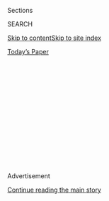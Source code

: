 <div id="app">

<div>

<div>

<div>

<div class="NYTAppHideMasthead css-1q2w90k e1suatyy0">

<div class="section css-ui9rw0 e1suatyy2">

<div class="css-eph4ug er09x8g0">

<div class="css-6n7j50">

</div>

<span class="css-1dv1kvn">Sections</span>

<div class="css-10488qs">

<span class="css-1dv1kvn">SEARCH</span>

</div>

[Skip to content](#site-content)[Skip to site
index](#site-index)

</div>

<div class="css-10698na e1huz5gh0">

</div>

</div>

<div id="masthead-bar-one" class="section hasLinks css-15hmgas e1csuq9d3">

<div class="css-uqyvli e1csuq9d0">

</div>

<div class="css-1uqjmks e1csuq9d1">

</div>

<div class="css-9e9ivx">

[](https://myaccount.nytimes3xbfgragh.onion/auth/login?response_type=cookie&client_id=vi)

</div>

<div class="css-1bvtpon e1csuq9d2">

[Today’s
Paper](https://www.nytimes3xbfgragh.onion/section/todayspaper)

</div>

</div>

</div>

</div>

<div data-aria-hidden="false">

<div id="site-content" data-role="main">

<div>

<div class="css-1aor85t" style="opacity:0.000000001;z-index:-1;visibility:hidden">

<div class="css-1hqnpie">

<div class="css-epjblv">

<span class="css-17xtcya">[Opinion](/section/opinion)</span><span class="css-x15j1o">|</span><span class="css-fwqvlz">When
Is Impeachment Not
Impeachment?</span>

</div>

<div class="css-k008qs">

<div class="css-1iwv8en">

<span class="css-18z7m18"></span>

<div>

</div>

</div>

<span class="css-1n6z4y">https://nyti.ms/2AsuOSK</span>

<div class="css-1705lsu">

<div class="css-4xjgmj">

<div class="css-4skfbu" data-role="toolbar" data-aria-label="Social Media Share buttons, Save button, and Comments Panel with current comment count" data-testid="share-tools">

  - 
  - 
  - 
  - 
    
    <div class="css-6n7j50">
    
    </div>

  - 
  - 

</div>

</div>

</div>

</div>

</div>

</div>

<div id="NYT_TOP_BANNER_REGION" class="css-13pd83m">

</div>

<div id="top-wrapper" class="css-1sy8kpn">

<div id="top-slug" class="css-l9onyx">

Advertisement

</div>

[Continue reading the main
story](#after-top)

<div class="ad top-wrapper" style="text-align:center;height:100%;display:block;min-height:250px">

<div id="top" class="place-ad" data-position="top" data-size-key="top">

</div>

</div>

<div id="after-top">

</div>

</div>

<div>

<div class="css-v5btjw etb61u70">

<div class="css-v05ibm etb61u71">

[Opinion](/section/opinion)

</div>

</div>

<div id="sponsor-wrapper" class="css-1hyfx7x">

<div id="sponsor-slug" class="css-19vbshk">

Supported by

</div>

[Continue reading the main
story](#after-sponsor)

<div id="sponsor" class="ad sponsor-wrapper" style="text-align:center;height:100%;display:block">

</div>

<div id="after-sponsor">

</div>

</div>

<div class="css-186x18t">

</div>

<div class="css-1vkm6nb ehdk2mb0">

# When Is Impeachment Not Impeachment?

</div>

When the speaker of the House thinks it is politically foolhardy.

<div class="css-18e8msd">

<div class="css-vp77d3 epjyd6m0">

<div class="css-1baulvz">

By [<span class="css-1baulvz last-byline" itemprop="name">The Editorial
Board</span>](https://www.nytimes3xbfgragh.onion/interactive/opinion/editorialboard.html)

<div class="css-8atqhb">

The editorial board represents the opinions of the board, its editor and
the publisher. It is separate from the newsroom and the Op-Ed section.

</div>

</div>

</div>

  - Sept. 17,
    2019

  - 
    
    <div class="css-4xjgmj">
    
    <div class="css-pvvomx" data-role="toolbar" data-aria-label="Social Media Share buttons, Save button, and Comments Panel with current comment count" data-testid="share-tools">
    
      - 
      - 
      - 
      - 
        
        <div class="css-6n7j50">
        
        </div>
    
      - 
      - 
    
    </div>
    
    </div>

</div>

<div class="css-79elbk" data-testid="photoviewer-wrapper">

<div class="css-z3e15g" data-testid="photoviewer-wrapper-hidden">

</div>

<div class="css-1a48zt4 ehw59r15" data-testid="photoviewer-children">

![<span class="css-cnj6d5 e1z0qqy90" itemprop="copyrightHolder"><span class="css-1ly73wi e1tej78p0">Credit...</span><span><span>Credit:
Illustration by Cristiana Coucerio; Photographs by Anna Moneymaker/The
New York Times and Getty
Images</span></span></span>](https://static01.graylady3jvrrxbe.onion/images/2019/09/17/opinion/17impeachment/17impeachment-articleLarge.jpg?quality=75&auto=webp&disable=upscale)

</div>

</div>

</div>

<div class="section meteredContent css-1r7ky0e" name="articleBody" itemprop="articleBody">

<div class="css-1fanzo5 StoryBodyCompanionColumn">

<div class="css-53u6y8">

To clarify: The House Judiciary Committee has begun an inquiry to
determine whether to recommend the impeachment of President Trump. The
effort has been underway since March 4, when the committee
[announced](https://judiciary.house.gov/news/press-releases/house-judiciary-committee-unveils-investigation-threats-against-rule-law)
it would look into “the alleged obstruction of justice, public
corruption, and other abuses of power” on the part of the president.
Last Thursday, committee members passed a
[resolution](https://bass.house.gov/sites/karenbass.house.gov/files/Resolution%20for%20Investigative%20Procedures.pdf)
setting the parameters for the investigation “to determine whether to
recommend articles of impeachment.” On Tuesday, the panel began what its
chairman, Representative Jerry Nadler, has said will be an “aggressive
series of hearings” to this end.

This does not mean that the committee will necessarily recommend
impeachment. But Mr. Nadler’s team is working to establish whether that
step makes sense.

Unfortunately, there is tremendous confusion about what the Judiciary
Committee is up to — largely because of conflicting signals from House
Democrats, who have been struggling with their public statements on
impeachment. Mr. Nadler has said repeatedly that his committee is
engaged in [an impeachment
investigation](https://www.nytimes3xbfgragh.onion/2019/09/13/us/politics/trump-impeachment-definition.html)
— or, if you prefer, an impeachment inquiry. He insists the
“[nomenclature](https://nadler.house.gov/news/documentsingle.aspx?DocumentID=394065)”
does not matter. The House speaker, Nancy Pelosi, and her leadership
team clearly disagree. They assiduously avoid the “I” word, painting the
committee’s work as [garden-variety
oversight.](https://www.nytimes3xbfgragh.onion/2019/04/22/us/politics/impeaching-trump-pelosi.html)

As a result, even Democratic lawmakers don’t seem to know whether they
are engaged in an impeachment inquiry. Representative Pramila Jayapal
[has
said](https://www.politico.com/story/2019/09/10/impeachment-democrats-trump-1488401)
“yes.” Representative Jim Himes has said “no.” Last week, Steny Hoyer,
the House majority leader, said “no” — then
[backtracked](https://www.cnn.com/2019/09/12/politics/impeachment-investigation-vote-house-judiciary-committee/index.html),
claimed he’d misheard the question and offered a non-answer instead.

</div>

</div>

<div class="css-1fanzo5 StoryBodyCompanionColumn">

<div class="css-53u6y8">

This is more than semantic hairsplitting. It is a reflection of the
Democrats’ divisions over the wisdom of impeaching Mr. Trump. Advocates
of impeachment are eager to play up, and skeptics to play down, the
possibility of the Judiciary Committee’s work leading in that direction.
[Need to Impeach](https://www.needtoimpeach.com), the advocacy group
founded by the Democratic presidential candidate Tom Steyer, called
Thursday’s resolution vote a “[pivotal
moment](https://thehill.com/homenews/house/460793-dems-impeachment-message-leads-to-plenty-of-head-scratching).”
The speaker’s camp characterized it as non-news. At her Thursday news
conference, Ms. Pelosi
[bristled](https://abcnews.go.com/Politics/pelosi-exasperated-repeated-impeachment-questions/story?id=65564443)
when reporters pressed her on whether an impeachment investigation was
underway. The conference was “gathering facts” as it had been doing for
months and would make a decision “when we’re ready,” she said. “That’s
all I have to say about this subject.”

Complicating matters, in attempting to wrest documents and testimony
from [a White House committed to
stonewalling](https://www.nytimes3xbfgragh.onion/2019/04/25/us/politics/trump-white-house-democrats.html),
Democrats have argued in court filings that they are already engaged in
an impeachment inquiry. (Some [legal
experts](https://beta.washingtonpost.com/opinions/2019/04/24/how-trump-is-making-his-own-impeachment-more-likely/)
contend that impeachment proceedings — versus ordinary investigations —
could strengthen Democrats’ hand in such scuffles.) So even as the
leadership and other skeptics insist there’s nothing unusual going on,
Democrats’ court filings cite an existing impeachment inquiry.

Republicans have waded into the mix, arguing that impeachment
investigations of past presidents required an authorization vote by the
full House. Democrats counter that the rules have been changed such that
the committee already possesses the investigatory powers that
authorization once conferred, making a vote unnecessary.

You can see why people might be confused.

But the muddled messages are creating [their own
problems](https://www.politico.com/story/2019/09/10/impeachment-democrats-trump-1488401)
and threatening to undermine the push for presidential accountability.
The contradictory statements make Democrats look divided and conflicted,
complicating efforts to build public confidence in their oversight
powers. Representative Tom McClintock, a Republican, has
[mocked](https://www.cnn.com/videos/tv/2019/09/12/lead-manu-raju-live-jake-tapper.cnn)
the Democrats’ strategy as, “You can have your impeachment and deny it,
too.”

More concretely, the Department of Justice is using Democrats’ ambiguity
to argue that the administration need not hand over information sought
by congressional investigators. “Most prominently, the speaker of the
House has been emphatic that the investigation is not a true impeachment
proceeding,” the department contended in a court brief filed Friday.

</div>

</div>

<div class="css-1fanzo5 StoryBodyCompanionColumn">

<div class="css-53u6y8">

The Democratic leadership should try to find a way forward that, at the
very least, doesn’t leave members contradicting one another and further
embolden Mr. Trump. Consider having members defer on the question to Mr.
Nadler’s committee, which can reply, truthfully, that the panel is
uncovering the facts and will decide how to proceed based on those
facts.

As the Judiciary Committee’s hearings begin, fresh attention will fall
on its investigation. This exercise is about more than politics; it is
about safeguarding the health of our democracy. Democrats need to
clarify to the public — and to themselves — where they are headed.

</div>

</div>

<div>

</div>

<div class="css-1fanzo5 StoryBodyCompanionColumn">

<div class="css-53u6y8">

*The Times is committed to publishing* [*a diversity of
letters*](https://www.nytimes3xbfgragh.onion/2019/01/31/opinion/letters/letters-to-editor-new-york-times-women.html)
*to the editor. We’d like to hear what you think about this or any of
our articles. Here are some*
[*tips*](https://help.nytimes3xbfgragh.onion/hc/en-us/articles/115014925288-How-to-submit-a-letter-to-the-editor)*.
And here’s our email:*
[*letters@NYTimes.com*](mailto:letters@NYTimes.com)*.*

*Follow The New York Times Opinion section on*
[*Facebook*](https://www.facebookcorewwwi.onion/nytopinion)*,* [*Twitter
(@NYTopinion)*](http://twitter.com/NYTOpinion) *and*
[*Instagram*](https://www.instagram.com/nytopinion/)*.*

</div>

</div>

</div>

<div>

</div>

<div>

</div>

<div>

</div>

<div>

<div id="bottom-wrapper" class="css-1ede5it">

<div id="bottom-slug" class="css-l9onyx">

Advertisement

</div>

[Continue reading the main
story](#after-bottom)

<div id="bottom" class="ad bottom-wrapper" style="text-align:center;height:100%;display:block;min-height:90px">

</div>

<div id="after-bottom">

</div>

</div>

</div>

</div>

</div>

## Site Index

<div>

</div>

## Site Information Navigation

  - [© <span>2020</span> <span>The New York Times
    Company</span>](https://help.nytimes3xbfgragh.onion/hc/en-us/articles/115014792127-Copyright-notice)

<!-- end list -->

  - [NYTCo](https://www.nytco.com/)
  - [Contact
    Us](https://help.nytimes3xbfgragh.onion/hc/en-us/articles/115015385887-Contact-Us)
  - [Work with us](https://www.nytco.com/careers/)
  - [Advertise](https://nytmediakit.com/)
  - [T Brand Studio](http://www.tbrandstudio.com/)
  - [Your Ad
    Choices](https://www.nytimes3xbfgragh.onion/privacy/cookie-policy#how-do-i-manage-trackers)
  - [Privacy](https://www.nytimes3xbfgragh.onion/privacy)
  - [Terms of
    Service](https://help.nytimes3xbfgragh.onion/hc/en-us/articles/115014893428-Terms-of-service)
  - [Terms of
    Sale](https://help.nytimes3xbfgragh.onion/hc/en-us/articles/115014893968-Terms-of-sale)
  - [Site
    Map](https://spiderbites.nytimes3xbfgragh.onion)
  - [Help](https://help.nytimes3xbfgragh.onion/hc/en-us)
  - [Subscriptions](https://www.nytimes3xbfgragh.onion/subscription?campaignId=37WXW)

</div>

</div>

</div>

</div>
